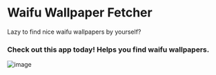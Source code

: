 # Waifu Wallpaper Fetcher

Lazy to find nice waifu wallpapers by yourself?

### Check out this app today! Helps you find waifu wallpapers.

![image](https://github.com/Wind-Explorer/fresh-waifu-wallpapers/assets/66894537/a63a7500-aa92-4372-87c1-d7ddb7c08ce0)
